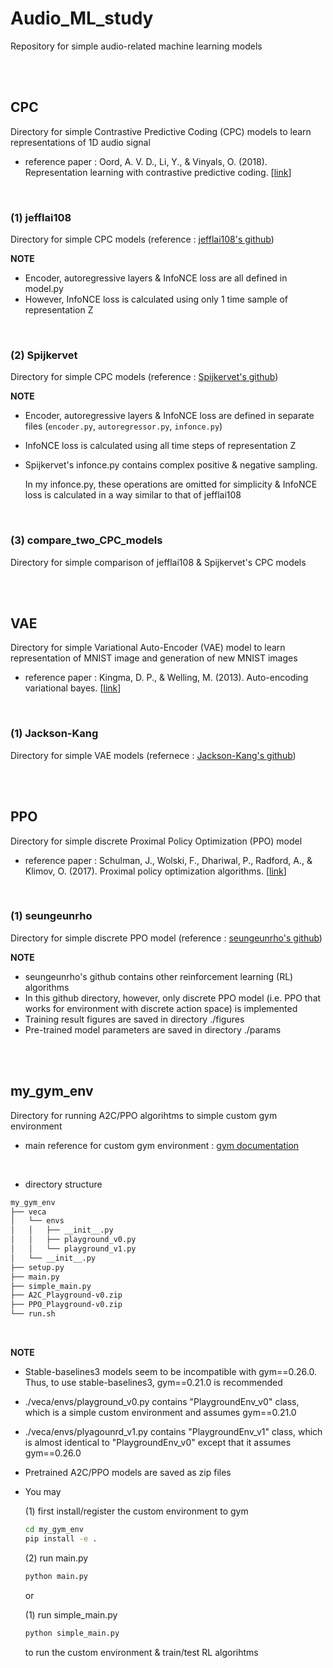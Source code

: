 # Audio_ML_study

Repository for simple audio-related machine learning models

<br/>
<br/>

## CPC

Directory for simple Contrastive Predictive Coding (CPC) models to learn representations of 1D audio signal
* reference paper : Oord, A. V. D., Li, Y., & Vinyals, O. (2018). Representation learning with contrastive predictive coding. [[link](https://arxiv.org/abs/1807.03748)]

<br/>

### (1) jefflai108

Directory for simple CPC models (reference : [jefflai108's github](https://github.com/jefflai108/Contrastive-Predictive-Coding-PyTorch))

**NOTE**
  * Encoder, autoregressive layers & InfoNCE loss are all defined in model.py
  * However, InfoNCE loss is calculated using only 1 time sample of representation Z

<br/>

### (2) Spijkervet

Directory for simple CPC models (reference : [Spijkervet's github](https://github.com/Spijkervet/contrastive-predictive-coding))

**NOTE**
  * Encoder, autoregressive layers & InfoNCE loss are defined in separate files (`encoder.py`, `autoregressor.py`, `infonce.py`)
  * InfoNCE loss is calculated using all time steps of representation Z
  * Spijkervet's infonce.py contains complex positive & negative sampling.
    
    In my infonce.py, these operations are omitted for simplicity & InfoNCE loss is calculated in a way similar to that of jefflai108

<br/>

### (3) compare_two_CPC_models

Directory for simple comparison of jefflai108 & Spijkervet's CPC models


<br/>
<br/>


## VAE

Directory for simple Variational Auto-Encoder (VAE) model to learn representation of MNIST image and generation of new MNIST images
* reference paper : Kingma, D. P., & Welling, M. (2013). Auto-encoding variational bayes. [[link](https://arxiv.org/abs/1312.6114)]

<br/>

### (1) Jackson-Kang

Directory for simple VAE models (refernece : [Jackson-Kang's github](https://github.com/Jackson-Kang/Pytorch-VAE-tutorial))


<br/>
<br/>


## PPO

Directory for simple discrete Proximal Policy Optimization (PPO) model 
* reference paper : Schulman, J., Wolski, F., Dhariwal, P., Radford, A., & Klimov, O. (2017). Proximal policy optimization algorithms. [[link](https://arxiv.org/abs/1707.06347)]

<br/>

### (1) seungeunrho

Directory for simple discrete PPO model (reference : [seungeunrho's github](https://github.com/seungeunrho/minimalRL))

**NOTE**
  * seungeunrho's github contains other reinforcement learning (RL) algorithms
  * In this github directory, however, only discrete PPO model (i.e. PPO that works for environment with discrete action space) is implemented
  * Training result figures are saved in directory ./figures
  * Pre-trained model parameters are saved in directory ./params
  
  
<br/>
<br/>


## my_gym_env

Directory for running A2C/PPO algorihtms to simple custom gym environment
* main reference for custom gym environment : [gym documentation](https://www.gymlibrary.dev/content/environment_creation/)


<br/>

* directory structure
~~~bash
my_gym_env
├── veca
│   └── envs
│   │   ├── __init__.py
│   │   ├── playground_v0.py
│   │   └── playground_v1.py 
│   └── __init__.py
├── setup.py
├── main.py
├── simple_main.py
├── A2C_Playground-v0.zip
├── PPO_Playground-v0.zip
└── run.sh
~~~ 

<br/>


**NOTE**
  * Stable-baselines3 models seem to be incompatible with gym==0.26.0. Thus, to use stable-baselines3, gym==0.21.0 is recommended
  * ./veca/envs/playground_v0.py contains "PlaygroundEnv_v0" class, which is a simple custom environment and assumes gym==0.21.0
  * ./veca/envs/plyagounrd_v1.py contains "PlaygroundEnv_v1" class, which is almost identical to "PlaygroundEnv_v0" except that it assumes gym==0.26.0
  * Pretrained A2C/PPO models are saved as zip files
  * You may
    
    (1) first install/register the custom environment to gym
    ~~~bash
    cd my_gym_env
    pip install -e .
    ~~~
    (2) run main.py 
    ~~~bash
    python main.py
    ~~~
    
    or
    
    (1) run simple_main.py
    ~~~bash
    python simple_main.py
    ~~~
    to run the custom environment & train/test RL algorihtms
